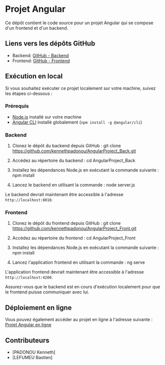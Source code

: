 # Projet Angular

Ce dépôt contient le code source pour un projet Angular qui se compose d'un frontend et d'un backend.

## Liens vers les dépôts GitHub

- Backend: [GitHub - Backend](https://github.com/kennethpadonou/AngularProject_Back)
- Frontend: [GitHub - Frontend](https://github.com/kennethpadonou/AngularProject_Front)

## Exécution en local

Si vous souhaitez exécuter ce projet localement sur votre machine, suivez les étapes ci-dessous :

### Prérequis

- [Node.js](https://nodejs.org/) installé sur votre machine
- [Angular CLI](https://angular.io/cli) installé globalement (`npm install -g @angular/cli`)

### Backend

1. Clonez le dépôt du backend depuis GitHub :
git clone https://github.com/kennethpadonou/AngularProject_Back.git

2. Accédez au répertoire du backend :
cd AngularProject_Back

3. Installez les dépendances Node.js en exécutant la commande suivante :
npm install


4. Lancez le backend en utilisant la commande :
node server.js


Le backend devrait maintenant être accessible à l'adresse `http://localhost:8010`.

### Frontend

1. Clonez le dépôt du frontend depuis GitHub :
git clone https://github.com/kennethpadonou/AngularProject_Front.git


2. Accédez au répertoire du frontend :
cd AngularProject_Front


3. Installez les dépendances Node.js en exécutant la commande suivante :
npm install


4. Lancez l'application frontend en utilisant la commande :
ng serve





L'application frontend devrait maintenant être accessible à l'adresse `http://localhost:4200`.

Assurez-vous que le backend est en cours d'exécution localement pour que le frontend puisse communiquer avec lui.

## Déploiement en ligne

Vous pouvez également accéder au projet en ligne à l'adresse suivante :
[Projet Angular en ligne](https://front-angular-m1-project-acc70a3593d1.herokuapp.com/home)

## Contributeurs

- [PADONOU Kenneth] 
- [LEFUMEU Bastien] 
